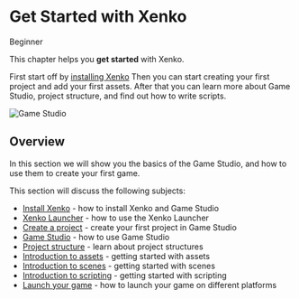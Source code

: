 # Get Started with Xenko

<span class="label label-doc-level">Beginner</span>

This chapter helps you **get started** with Xenko. 

First start off by [installing Xenko](install-xenko.md)
Then you can start creating your first project and add your first assets. 
After that you can learn more about Game Studio, project structure, and find out how to write scripts. 

![Game Studio](media/getting-started.png)

## Overview

In this section we will show you the basics of the Game Studio, and how to use them to create your first game. 

This section will discuss the following subjects:

* [Install Xenko](install-xenko.md) - how to install Xenko and Game Studio
* [Xenko Launcher](xenko-launcher.md) - how to use the Xenko Launcher
* [Create a project](create-a-project.md) - create your first project in Game Studio
* [Game Studio](game-studio.md) - how to use Game Studio
* [Project structure](project-structure.md) - learn about project structures
* [Introduction to assets](introduction-to-assets.md) - getting started with assets
* [Introduction to scenes](introduction-to-scenes.md) - getting started with scenes
* [Introduction to scripting](introduction-to-scripting.md) - getting started with scripting
* [Launch your game](launch-a-game.md) - how to launch your game on different platforms
